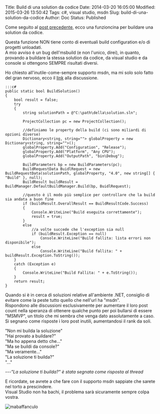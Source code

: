 Title: Build di una solution da codice
Date: 2014-03-20 16:05:00
Modified: 2015-03-26 13:50:42
Tags: c#, visual studio, msdn
Slug: build-di-una-solution-da-codice
Author: Doc
Status: Published

Come seguito al [post
precedente]({filename}2014-03-20_get_latest_da_codice_di_un_progetto_su_tfs.md),
ecco una funzioncina per buildare una solution da codice.

Questa funzione NON tiene conto di eventuali build configuration e/o di
progetti unloadati.  
A mio avviso è un bug dell'msbuild (e non l'unico, direi), in quanto,
provando a buildare la stessa solution da codice, da visual studio e da
console si ottengono SEMPRE risultati diversi.

Ho chiesto all'inutile-come-sempre supporto msdn, ma mi solo solo fatto
del gran nervoso, ecco il
[link](http://social.msdn.microsoft.com/Forums/vstudio/en-US/0f2bb4fc-c9dd-4dfc-8791-338ceac04c1c/remove-projects-from-a-solution-programmatically)
alla discussione.

    :::c#
    public static bool BuildSolution()
    {
        bool result = false;
        try
        {
            string solutionPath = @"C:\path\della\solution.sln";

            ProjectCollection pc = new ProjectCollection();

            //definiamo le property della build (ci sono miliardi di opzioni diverse)
            Dictionary<string, string=""> globalProperty = new Dictionary<string, string="">();
            globalProperty.Add("Configuration", "Release");
            globalProperty.Add("Platform", "Any CPU");
            globalProperty.Add("OutputPath", "bin\Debug");

            BuildParameters bp = new BuildParameters(pc);
            BuildRequestData BuidlRequest = new BuildRequestData(solutionPath, globalProperty, "4.0", new string[] { "Build" }, null);
            BuildResult buildResult = BuildManager.DefaultBuildManager.Build(bp, BuidlRequest);

            //questo è il modo più semplice per controllare che la build sia andata a buon fine
            if (buildResult.OverallResult == BuildResultCode.Success)
            {
                Console.WriteLine("Build eseguita correttamente");
                result = true;
            }
            else
                //a volte succede che l'exception sia null
                if (buildResult.Exception == null)
                    Console.WriteLine("Build fallita: lista errori non disponibile");
                else
                    Console.WriteLine("Build fallita: " + buildResult.Exception.ToString());
        }
        catch (Exception e)
        {
            Console.WriteLine("Build Fallita: " + e.ToString());
        }
        return result;
    }


Quando si è in cerca di soluzioni relative all'ambiente .NET, consiglio
di evitare come la peste tutto quello che nell'url ha "msdn".  
Rispondono alle discussioni esclusivamente per aumentare il loro post
count nella speranza di ottenere qualche punto per poi bullarsi di
essere "MSMVP", un titolo che mi sembra che venga dato assolutamente a
caso.  
Si segnano come risposte i loro post inutili, aumentandosi il rank da
soli.

"Non mi builda la soluzione"  
"Hai provato a buildare?"  
"Ma ho appena detto che..."  
"Ma se buildi da console?"  
"Ma veramente..."  
"La soluzione ti builda?"  
"..."

---*"La soluzione ti builda?" è stata segnata come risposta al thread*

E ricordate, se avrete a che fare con il supporto msdn sappiate che
sarete nel torto a prescindere.  
Visual Studio non ha bachi, il problema sarà sicuramente sempre colpa
vostra.

![mabaffanculo](/images/orsobaffanculo.png)
